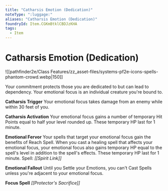 ```yaml
---
title: "Catharsis Emotion (Dedication)"
noteType: ":luggage:"
aliases: "Catharsis Emotion (Dedication)"
foundryId: Item.CGKmBtklCBDJzKHA
tags:
  - Item
---
```


# Catharsis Emotion (Dedication)
![[pathfinder2e/Class Features/zz_asset-files/systems-pf2e-icons-spells-phantom-crowd.webp|150]]

Your commitment protects those you are dedicated to but can lead to dependency. Your emotional focus is an individual creature you're bound to.

**Catharsis Trigger** Your emotional focus takes damage from an enemy while within 30 feet of you.

**Catharsis Activation** Your emotional focus gains a number of temporary Hit Points equal to half your level rounded up. These temporary HP last for 1 minute.

**Emotional Fervor** Your spells that target your emotional focus gain the benefits of Reach Spell. When you cast a healing spell that affects your emotional focus, your emotional focus also gains temporary HP equal to the spell's level in addition to the spell's effects. These temporary HP last for 1 minute. Spell: _[[Spirit Link]]_

**Emotional Fallout** Until you Settle your Emotions, you can't Cast Spells unless you're adjacent to your emotional focus.

**Focus Spell** _[[Protector's Sacrifice]]_
